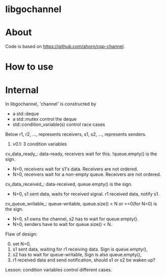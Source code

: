 libgochannel
============

# About

Code is based on https://github.com/ahorn/cpp-channel.

# How to use

# Internal

In libgochannel, 'channel' is constructed by

- a std::deque
- a std::mutex control the deque
- std::condition\_variable(s) control race cases

Below r1, r2, ..., represents receivers, s1, s2, ..., represents senders.

1) v0.1: 3 condition variables

cv\_data\_ready\_: data-ready, receivers wait for this. !queue.empty() is the sign.

- N=0, receivers wait for s1's data. Receivers are not ordered.
- N>0, receivers wait for a non-empty queue. Receivers are not ordered.

cv\_data\_received\_: data-received, queue.empty() is the sign. 

- N=0, s1 sent data, waits for received signal. r1 received data, notify s1. 

cv\_queue\_writable\_: queue-writable, queue.size() < N or ==0(for N=0) is the sign.

- N=0, s1 owns the channel, s2 has to wait for queue.empty().
- N>0, senders have to wait for queue.size() < N.

Flaw of design: 

0. set N=0,
1. s1 sent data, waiting for r1 receiving data. Sign is queue.empty(),
2. s2 has to wait for queue-writable, Sign is also queue.empty(),
3. r1 received data and send notification, should s1 or s2 be waken up?

Lesson: condition variables control different cases.



